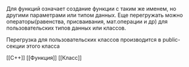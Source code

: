 Для функций означает создание функции с таким же именем, но другими параметрами или типом данных.
Еще перегружать можно операторы(равенства, присваивания, мат.операции и др) для пользовательских типов данных или классов.

Перегрузка для пользовательских классов производится в public-секции этого класса

[[C++]] [[Функция]] [[Класс]]